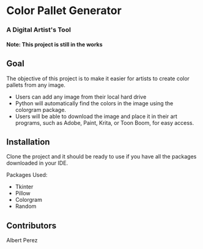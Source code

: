 # Color Pallet Generator
### A Digital Artist's Tool


#### Note: This project is still in the works


## Goal

The objective of this project is to make it easier for artists to create color pallets from any image. 
* Users can add any image from their local hard drive 
* Python will automatically find the colors in the image using the colorgram package.
* Users will be able to download the image and place it in their art programs, such as Adobe, Paint, Krita, or Toon Boom, for easy access. 

## Installation

Clone the project and it should be ready to use if you have all the packages downloaded in your IDE.

Packages Used:
* Tkinter
* Pillow
* Colorgram
* Random

## Contributors
Albert Perez
